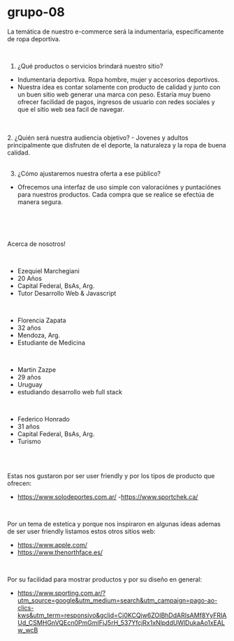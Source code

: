 # grupo-08


La temática de nuestro e-commerce será la indumentaria, especificamente de ropa deportiva.

<br />

1. ¿Qué productos o servicios brindará nuestro sitio?  
 - Indumentaria deportiva. Ropa hombre, mujer y accesorios deportivos. 
 -  Nuestra idea es contar solamente con producto de calidad y junto con un buen sitio web generar una marca con peso. Estaría muy bueno ofrecer facilidad de pagos, ingresos de usuario con redes sociales y que el sitio web sea facil de navegar.

<br />
<br />
2. ¿Quién será nuestra audiencia
objetivo? 
- Jovenes y adultos principalmente que disfruten de el deporte, la naturaleza y la ropa de buena calidad.

<br />
<br />

3. ¿Cómo ajustaremos nuestra oferta a ese público?
 - Ofrecemos una interfaz de uso simple con valoraciónes y puntaciónes para nuestros productos. Cada compra que se realice se efectúa de manera segura.

<br />
<br />
<br />

Acerca de nosotros!

<br />

- Ezequiel Marchegiani
- 20 Años
- Capital Federal, BsAs, Arg.
- Tutor Desarrollo Web & Javascript

 <br />

- Florencia Zapata
- 32 años
- Mendoza, Arg.
- Estudiante de Medicina

<br />

- Martin Zazpe
- 29 años 
- Uruguay
- estudiando desarrollo web full stack

<br />

- Federico Honrado
- 31 años
- Capital Federal, BsAs, Arg.
- Turismo

<br />
<br />

Estas nos gustaron por ser user friendly y por los tipos de producto que ofrecen:
- https://www.solodeportes.com.ar/ 
-https://www.sportchek.ca/

<br />

Por un tema de estetica y porque nos inspiraron en algunas ideas ademas de ser user friendly listamos estos otros sitios web:
- https://www.apple.com/
- https://www.thenorthface.es/

<br />

Por su facilidad para mostrar productos y por su diseño en general:
- https://www.sporting.com.ar/?utm_source=google&utm_medium=search&utm_campaign=pago-ao-clics-kws&utm_term=responsivo&gclid=Cj0KCQjw6ZOIBhDdARIsAMf8YyFRIAUd_CSMHGnVQEcn0PmGmIFjJ5rH_537YfcjRx1xNlpddUWlDukaAo1xEALw_wcB





